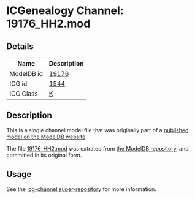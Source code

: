 # ICGenealogy Channel: 19176\_HH2.mod

## Details

Name | Description
---- | -----------
ModelDB id | [19176](http://senselab.med.yale.edu/ModelDB/ShowModel.cshtml?model=19176)
ICG id | [1544](http://icg.neurotheory.ox.ac.uk/channels/1/1544)
ICG Class | [K](http://icg.neurotheory.ox.ac.uk/channels/1)

## Description

This is a single channel model file that was originally part of a [published model on the ModelDB website](http://senselab.med.yale.edu/mModelDB/ShowModel.cshtml?model=19176).

The file [19176\_HH2.mod](19176_HH2.mod) was extrated from [the ModelDB repository](http://senselab.med.yale.edu/ModelDB/ShowModel.cshtml?model=19176), and committed in its original form.

## Usage

See the [icg-channel super-repository](https://github.com/icgenealogy/icg-channels) for more information.